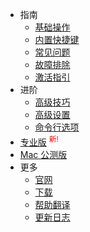 - 指南
  - [基础操作](/zh-cn/getting-started)
  - [内置快捷键](/zh-cn/key-bindings)
  - [常见问题](/zh-cn/faq)
  - [故障排除](/zh-cn/troubleshooting)
  - [激活指引](/zh-cn/activation-guide)
- 进阶
  - [高级技巧](/zh-cn/advanced-tips)
  - [高级设置](/zh-cn/advanced-configs)
  - [命令行选项](/zh-cn/command-line-options)
- <a style="display:inline;border-right-style:none;" href="/zh-cn/pro">专业版</a> <sup style="color:red;">新!</sup>
- [Mac 公测版](/zh-cn/mac-beta)
- 更多
  - [官网](https://zh.snipaste.com)
  - [下载](/zh-cn/download)
  - [帮助翻译](/zh-cn/translation)
  - [更新日志](/zh-cn/changelog)
